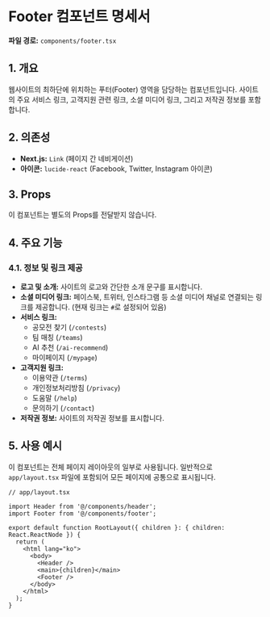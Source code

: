 # Footer 컴포넌트 명세서

**파일 경로:** `components/footer.tsx`

## 1. 개요

웹사이트의 최하단에 위치하는 푸터(Footer) 영역을 담당하는 컴포넌트입니다. 사이트의 주요 서비스 링크, 고객지원 관련 링크, 소셜 미디어 링크, 그리고 저작권 정보를 포함합니다.

## 2. 의존성

- **Next.js:** `Link` (페이지 간 네비게이션)
- **아이콘:** `lucide-react` (Facebook, Twitter, Instagram 아이콘)

## 3. Props

이 컴포넌트는 별도의 Props를 전달받지 않습니다.

## 4. 주요 기능

### 4.1. 정보 및 링크 제공

- **로고 및 소개:** 사이트의 로고와 간단한 소개 문구를 표시합니다.
- **소셜 미디어 링크:** 페이스북, 트위터, 인스타그램 등 소셜 미디어 채널로 연결되는 링크를 제공합니다. (현재 링크는 `#`로 설정되어 있음)
- **서비스 링크:**
  - 공모전 찾기 (`/contests`)
  - 팀 매칭 (`/teams`)
  - AI 추천 (`/ai-recommend`)
  - 마이페이지 (`/mypage`)
- **고객지원 링크:**
  - 이용약관 (`/terms`)
  - 개인정보처리방침 (`/privacy`)
  - 도움말 (`/help`)
  - 문의하기 (`/contact`)
- **저작권 정보:** 사이트의 저작권 정보를 표시합니다.

## 5. 사용 예시

이 컴포넌트는 전체 페이지 레이아웃의 일부로 사용됩니다. 일반적으로 `app/layout.tsx` 파일에 포함되어 모든 페이지에 공통으로 표시됩니다.

```tsx
// app/layout.tsx

import Header from '@/components/header';
import Footer from '@/components/footer';

export default function RootLayout({ children }: { children: React.ReactNode }) {
  return (
    <html lang="ko">
      <body>
        <Header />
        <main>{children}</main>
        <Footer />
      </body>
    </html>
  );
}
```
